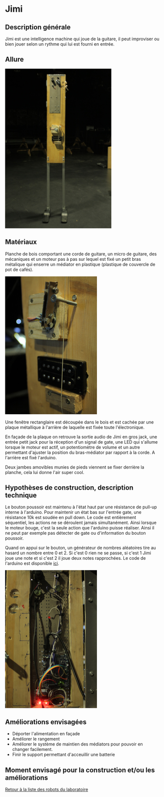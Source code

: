 # Jimi

## Description générale

Jimi est une intelligence machine qui joue de la guitare, il peut improviser ou bien jouer selon un rythme qui lui est fourni en entrée.

## Allure

![](../../ressources/jimi.JPG)

## Matériaux

Planche de bois comportant une corde de guitare, un micro de guitare, des mécaniques et un moteur pas à pas sur lequel est fixé un petit bras métalique qui enserre un médiator en plastique (plastique de couvercle de pot de cafés).

![](../../ressources/jimi_moteur.JPG)

Une fenêtre rectanglaire est découpée dans le bois et est cachée par une plaque métallique à l'arrière de laquelle est fixée toute l'électronique.

En façade de la plaque on retrouve la sortie audio de Jimi en gros jack, une entrée petit jack pour la réception d'un signal de gate, une LED qui s'allume lorsque le moteur est actif, un potentiomètre de volume et un autre permettant d'ajuster la position du bras-médiator par rapport à la corde. A l'arrière est fixé l'arduino.

Deux jambes amovibles munies de pieds viennent se fixer derrière la planche, cela lui donne l'air super cool.


## Hypothèses de construction, description technique

Le bouton poussoir est maintenu à l'état haut par une résistance de pull-up interne à l'arduino. Pour maintenir un état bas sur l'entrée gate, une résistance 10k est soudée en pull down.
Le code est entièrement séquentiel, les actions ne se déroulent jamais simultanément. Ainsi lorsque le moteur bouge, c'est la seule action que l'arduino puisse réaliser. Ainsi il ne peut par exemple pas détecter de gate ou d'information du bouton poussoir.

Quand on appui sur le bouton, un générateur de nombres aléatoires tire au hasard un nombre entre 0 et 2. Si c'est 0 rien ne se passe, si c'est 1 Jimi joue une note et si c'est 2 il joue deux notes rapprochées.
Le code de l'arduino est disponible [ici](../../sources/arduino/jimi).

![](../../ressources/jimi_dos.JPG)



## Améliorations envisagées

- Déporter l'alimentation en façade
- Améliorer le rangement 
- Améliorer le système de maintien des médiators pour pouvoir en changer facilement.
- Finir le support permettant d'acceuillir une batterie

## Moment envisagé pour la construction et/ou les améliorations

[Retour à la liste des robots du laboratoire](.)
